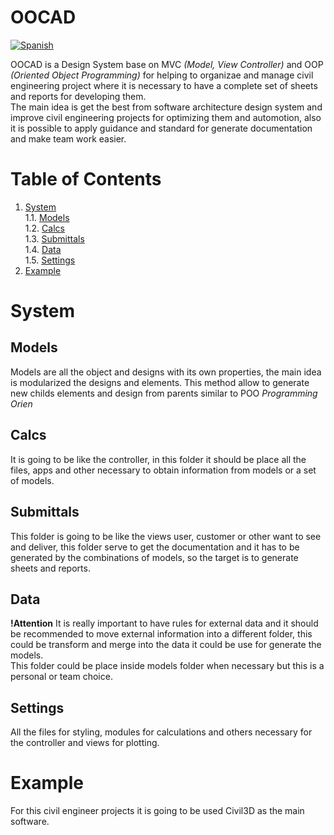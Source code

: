 # OOCAD

[![Spanish](https://img.shields.io/badge/lang-es-blue.svg)](https://github.com/FreireAlexander/OOCAD/blob/master/README.es.md)

OOCAD is a Design System base on MVC _(Model, View Controller)_  and  OOP _(Oriented Object Programming)_ for helping to organizae and manage civil engineering project where it is necessary to have a complete set of sheets and reports for developing them.  
The main idea is get the best from software architecture design system and improve civil engineering projects for optimizing them and automotion, also it is possible to apply guidance and standard for generate documentation and make team work easier.

# Table of Contents
1. [System](#system)  
       1.1. [Models](#models)  
       1.2. [Calcs](#calcs)  
       1.3. [Submittals](#submittals)  
       1.4. [Data](#data)  
       1.5. [Settings](#settings)  
2. [Example](#example)

# System

## Models

Models are all the object and designs with its own properties, the main idea is modularized the designs and elements. This method allow to generate new childs elements and design from parents similar to POO _Programming Orien_

## Calcs

It is going to be like the controller, in this folder it should be place all the files, apps and other necessary to obtain information from models or a set of models.

## Submittals

This folder is going to be like the views user, customer or other want to see and deliver, this folder serve to get the documentation and it has to be generated by the combinations of models, so the target is to generate sheets and reports.

## Data

__!Attention__ It is really important to have rules for external data and it should be recommended to move external information into a different folder, this could be transform and merge into the data it could be use for generate the models.  
This folder could be place inside models folder when necessary but this is a personal or team choice. 

## Settings

All the files for styling, modules for calculations and others necessary for the controller and views for plotting.

# Example

For this civil engineer projects it is going to be used Civil3D as the main software.



